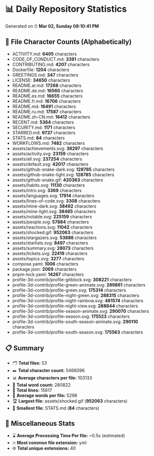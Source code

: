 # 📊 Daily Repository Statistics
Generated on ⏰ **Mar 02, Sunday 08:10:41 PM**

## 📂 File Character Counts (Alphabetically)
- ACTIVITY.md: **6405** characters
- CODE_OF_CONDUCT.md: **3391** characters
- CONTRIBUTING.md: **4207** characters
- Dockerfile: **1204** characters
- GREETINGS.md: **347** characters
- LICENSE: **34650** characters
- README.ar.md: **17268** characters
- README.de.md: **16560** characters
- README.es.md: **16655** characters
- README.fr.md: **16706** characters
- README.md: **16491** characters
- README.ru.md: **17587** characters
- README.zh-CN.md: **16412** characters
- RECENT.md: **5364** characters
- SECURITY.md: **1171** characters
- STARRED.md: **9737** characters
- STATS.md: **84** characters
- WORKFLOWS.md: **7482** characters
- assets/achievements.svg: **38297** characters
- assets/activity.svg: **23159** characters
- assets/all.svg: **237254** characters
- assets/default.svg: **42017** characters
- assets/github-snake-dark.svg: **128785** characters
- assets/github-snake-light.svg: **128785** characters
- assets/github-snake.gif: **420363** characters
- assets/habits.svg: **11130** characters
- assets/intro.svg: **3369** characters
- assets/languages.svg: **17914** characters
- assets/lines-of-code.svg: **3308** characters
- assets/mine-dark.svg: **38492** characters
- assets/mine-light.svg: **38465** characters
- assets/notable.svg: **225159** characters
- assets/people.svg: **57884** characters
- assets/reactions.svg: **11042** characters
- assets/shocked.gif: **952063** characters
- assets/stargazers.svg: **53886** characters
- assets/starlists.svg: **8497** characters
- assets/summary.svg: **28073** characters
- assets/tickets.svg: **22419** characters
- assets/topics.svg: **3277** characters
- compose.yaml: **1006** characters
- package.json: **2069** characters
- pnpm-lock.yaml: **14267** characters
- profile-3d-contrib/profile-gitblock.svg: **308221** characters
- profile-3d-contrib/profile-green-animate.svg: **289861** characters
- profile-3d-contrib/profile-green.svg: **175314** characters
- profile-3d-contrib/profile-night-green.svg: **288315** characters
- profile-3d-contrib/profile-night-rainbow.svg: **481574** characters
- profile-3d-contrib/profile-night-view.svg: **288844** characters
- profile-3d-contrib/profile-season-animate.svg: **290070** characters
- profile-3d-contrib/profile-season.svg: **175523** characters
- profile-3d-contrib/profile-south-season-animate.svg: **290110** characters
- profile-3d-contrib/profile-south-season.svg: **175563** characters

## 📋 Summary
- 🗂️ **Total files:** 53
- ✒️ **Total character count:** 5466096
- 📊 **Average characters per file:** 103133
- 📝 **Total word count:** 280822
- 🧾 **Total lines:** 15617
- 📐 **Average words per file:** 5298
- 🏆 **Largest file:** assets/shocked.gif (**952063** characters)
- 🥉 **Smallest file:** STATS.md (**84** characters)

## 🌟 Miscellaneous Stats
- ⌛ **Average Processing Time Per file:** ~0.5s (estimated)
- 🔥 **Most common file extension:** yml
- 🌐 **Total unique extensions:** 40
